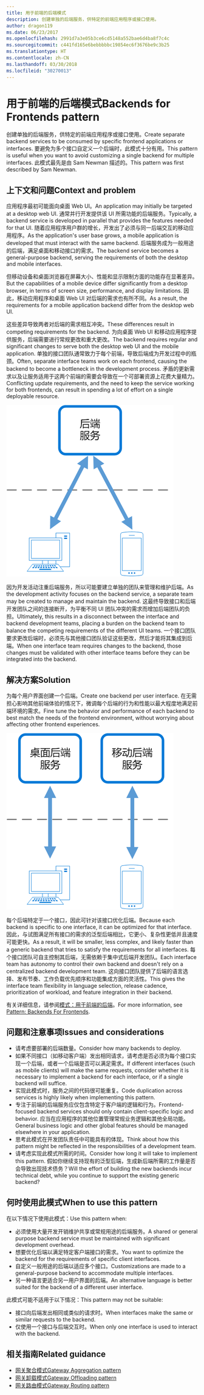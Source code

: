 ```yaml
---
title: 用于前端的后端模式
description: 创建单独的后端服务，供特定的前端应用程序或接口使用。
author: dragon119
ms.date: 06/23/2017
ms.openlocfilehash: 2991d7a3e05b3ce6cd5148a552bae6d4ba8f7c4c
ms.sourcegitcommit: c441fd165e6bebbbbbc19854ec6f3676be9c3b25
ms.translationtype: HT
ms.contentlocale: zh-CN
ms.lasthandoff: 03/30/2018
ms.locfileid: "30270013"
---
```

# <a name="backends-for-frontends-pattern"></a><span data-ttu-id="9b7f3-103">用于前端的后端模式</span><span class="sxs-lookup"><span data-stu-id="9b7f3-103">Backends for Frontends pattern</span></span>

<span data-ttu-id="9b7f3-104">创建单独的后端服务，供特定的前端应用程序或接口使用。</span><span class="sxs-lookup"><span data-stu-id="9b7f3-104">Create separate backend services to be consumed by specific frontend applications or interfaces.</span></span> <span data-ttu-id="9b7f3-105">要避免为多个接口自定义一个后端时，此模式十分有用。</span><span class="sxs-lookup"><span data-stu-id="9b7f3-105">This pattern is useful when you want to avoid customizing a single backend for multiple interfaces.</span></span> <span data-ttu-id="9b7f3-106">此模式最先是由 Sam Newman 描述的。</span><span class="sxs-lookup"><span data-stu-id="9b7f3-106">This pattern was first described by Sam Newman.</span></span>

## <a name="context-and-problem"></a><span data-ttu-id="9b7f3-107">上下文和问题</span><span class="sxs-lookup"><span data-stu-id="9b7f3-107">Context and problem</span></span>

<span data-ttu-id="9b7f3-108">应用程序最初可能面向桌面 Web UI。</span><span class="sxs-lookup"><span data-stu-id="9b7f3-108">An application may initially be targeted at a desktop web UI.</span></span> <span data-ttu-id="9b7f3-109">通常并行开发提供该 UI 所需功能的后端服务。</span><span class="sxs-lookup"><span data-stu-id="9b7f3-109">Typically, a backend service is developed in parallel that provides the features needed for that UI.</span></span> <span data-ttu-id="9b7f3-110">随着应用程序用户群的增长，开发出了必须与同一后端交互的移动应用程序。</span><span class="sxs-lookup"><span data-stu-id="9b7f3-110">As the application's user base grows, a mobile application is developed that must interact with the same backend.</span></span> <span data-ttu-id="9b7f3-111">后端服务成为一般用途的后端，满足桌面和移动接口的需求。</span><span class="sxs-lookup"><span data-stu-id="9b7f3-111">The backend service becomes a general-purpose backend, serving the requirements of both the desktop and mobile interfaces.</span></span>

<span data-ttu-id="9b7f3-112">但移动设备和桌面浏览器在屏幕大小、性能和显示限制方面的功能存在显著差异。</span><span class="sxs-lookup"><span data-stu-id="9b7f3-112">But the capabilities of a mobile device differ significantly from a desktop browser, in terms of screen size, performance, and display limitations.</span></span> <span data-ttu-id="9b7f3-113">因此，移动应用程序和桌面 Web UI 对后端的需求也有所不同。</span><span class="sxs-lookup"><span data-stu-id="9b7f3-113">As a result, the requirements for a mobile application backend differ from the desktop web UI.</span></span> 

<span data-ttu-id="9b7f3-114">这些差异导致两者对后端的需求相互冲突。</span><span class="sxs-lookup"><span data-stu-id="9b7f3-114">These differences result in competing requirements for the backend.</span></span> <span data-ttu-id="9b7f3-115">为向桌面 Web UI 和移动应用程序提供服务，后端需要进行常规更改和重大更改。</span><span class="sxs-lookup"><span data-stu-id="9b7f3-115">The backend requires regular and significant changes to serve both the desktop web UI and the mobile application.</span></span> <span data-ttu-id="9b7f3-116">单独的接口团队通常致力于每个前端，导致后端成为开发过程中的瓶颈。</span><span class="sxs-lookup"><span data-stu-id="9b7f3-116">Often, separate interface teams work on each frontend, causing the backend to become a bottleneck in the development process.</span></span> <span data-ttu-id="9b7f3-117">矛盾的更新需求以及让服务适用于这两个前端的需要会导致在一个可部署资源上花费大量精力。</span><span class="sxs-lookup"><span data-stu-id="9b7f3-117">Conflicting update requirements, and the need to keep the service working for both frontends, can result in spending a lot of effort on a single deployable resource.</span></span>

![](./_images/backend-for-frontend.png) 

<span data-ttu-id="9b7f3-118">因为开发活动注重后端服务，所以可能要建立单独的团队来管理和维护后端。</span><span class="sxs-lookup"><span data-stu-id="9b7f3-118">As the development activity focuses on the backend service, a separate team may be created to manage and maintain the backend.</span></span> <span data-ttu-id="9b7f3-119">这最终导致接口和后端开发团队之间的连接断开，为平衡不同 UI 团队冲突的需求而增加后端团队的负担。</span><span class="sxs-lookup"><span data-stu-id="9b7f3-119">Ultimately, this results in a disconnect between the interface and backend development teams, placing a burden on the backend team to balance the competing requirements of the different UI teams.</span></span> <span data-ttu-id="9b7f3-120">一个接口团队要求更改后端时，必须先与其他接口团队验证这些更改，然后才能将其集成到后端。</span><span class="sxs-lookup"><span data-stu-id="9b7f3-120">When one interface team requires changes to the backend, those changes must be validated with other interface teams before they can be integrated into the backend.</span></span> 

## <a name="solution"></a><span data-ttu-id="9b7f3-121">解决方案</span><span class="sxs-lookup"><span data-stu-id="9b7f3-121">Solution</span></span>

<span data-ttu-id="9b7f3-122">为每个用户界面创建一个后端。</span><span class="sxs-lookup"><span data-stu-id="9b7f3-122">Create one backend per user interface.</span></span> <span data-ttu-id="9b7f3-123">在无需担心影响其他前端体验的情况下，微调每个后端的行为和性能以最大程度地满足前端环境的需求。</span><span class="sxs-lookup"><span data-stu-id="9b7f3-123">Fine tune the behavior and performance of each backend to best match the needs of the frontend environment, without worrying about affecting other frontend experiences.</span></span>

![](./_images/backend-for-frontend-example.png) 

<span data-ttu-id="9b7f3-124">每个后端特定于一个接口，因此可针对该接口优化后端。</span><span class="sxs-lookup"><span data-stu-id="9b7f3-124">Because each backend is specific to one interface, it can be optimized for that interface.</span></span> <span data-ttu-id="9b7f3-125">因此，与试图满足所有接口的需求的泛型后端相比，它更小、复杂性更低并且速度可能更快。</span><span class="sxs-lookup"><span data-stu-id="9b7f3-125">As a result, it will be smaller, less complex, and likely faster than a generic backend that tries to satisfy the requirements for all interfaces.</span></span> <span data-ttu-id="9b7f3-126">每个接口团队可自主控制其后端，无需依赖于集中式后端开发团队。</span><span class="sxs-lookup"><span data-stu-id="9b7f3-126">Each interface team has autonomy to control their own backend and doesn't rely on a centralized backend development team.</span></span> <span data-ttu-id="9b7f3-127">这向接口团队提供了后端的语言选择、发布节奏、工作负载优先顺序和功能集成方面的灵活性。</span><span class="sxs-lookup"><span data-stu-id="9b7f3-127">This gives the interface team flexibility in language selection, release cadence, prioritization of workload, and feature integration in their backend.</span></span>

<span data-ttu-id="9b7f3-128">有关详细信息，请参阅[模式：用于前端的后端](http://samnewman.io/patterns/architectural/bff/)。</span><span class="sxs-lookup"><span data-stu-id="9b7f3-128">For more information, see [Pattern: Backends For Frontends](http://samnewman.io/patterns/architectural/bff/).</span></span>

## <a name="issues-and-considerations"></a><span data-ttu-id="9b7f3-129">问题和注意事项</span><span class="sxs-lookup"><span data-stu-id="9b7f3-129">Issues and considerations</span></span>

- <span data-ttu-id="9b7f3-130">请考虑要部署的后端数量。</span><span class="sxs-lookup"><span data-stu-id="9b7f3-130">Consider how many backends to deploy.</span></span>
- <span data-ttu-id="9b7f3-131">如果不同接口（如移动客户端）发出相同请求，请考虑是否必须为每个接口实现一个后端，或者一个后端是否可以满足需求。</span><span class="sxs-lookup"><span data-stu-id="9b7f3-131">If different interfaces (such as mobile clients) will make the same requests, consider whether it is necessary to implement a backend for each interface, or if a single backend will suffice.</span></span>
- <span data-ttu-id="9b7f3-132">实现此模式时，服务之间的代码很可能重复。</span><span class="sxs-lookup"><span data-stu-id="9b7f3-132">Code duplication across services is highly likely when implementing this pattern.</span></span>
- <span data-ttu-id="9b7f3-133">专注于前端的后端服务应仅包含特定于客户端的逻辑和行为。</span><span class="sxs-lookup"><span data-stu-id="9b7f3-133">Frontend-focused backend services should only contain client-specific logic and behavior.</span></span> <span data-ttu-id="9b7f3-134">应当在应用程序的其他位置管理常规业务逻辑和其他全局功能。</span><span class="sxs-lookup"><span data-stu-id="9b7f3-134">General business logic and other global features should be managed elsewhere in your application.</span></span>
- <span data-ttu-id="9b7f3-135">思考此模式在开发团队责任中可能具有的体现。</span><span class="sxs-lookup"><span data-stu-id="9b7f3-135">Think about how this pattern might be reflected in the responsibilities of a development team.</span></span>
- <span data-ttu-id="9b7f3-136">请考虑实现此模式所需的时间。</span><span class="sxs-lookup"><span data-stu-id="9b7f3-136">Consider how long it will take to implement this pattern.</span></span> <span data-ttu-id="9b7f3-137">假如你继续支持现有的泛型后端，生成新后端所需的工作量是否会导致出现技术债务？</span><span class="sxs-lookup"><span data-stu-id="9b7f3-137">Will the effort of building the new backends incur technical debt, while you continue to support the existing generic backend?</span></span>

## <a name="when-to-use-this-pattern"></a><span data-ttu-id="9b7f3-138">何时使用此模式</span><span class="sxs-lookup"><span data-stu-id="9b7f3-138">When to use this pattern</span></span>

<span data-ttu-id="9b7f3-139">在以下情况下使用此模式：</span><span class="sxs-lookup"><span data-stu-id="9b7f3-139">Use this pattern when:</span></span>

- <span data-ttu-id="9b7f3-140">必须使用大量开发开销维护共享或常规用途的后端服务。</span><span class="sxs-lookup"><span data-stu-id="9b7f3-140">A shared or general purpose backend service must be maintained with significant development overhead.</span></span>
- <span data-ttu-id="9b7f3-141">想要优化后端以满足特定客户端接口的需求。</span><span class="sxs-lookup"><span data-stu-id="9b7f3-141">You want to optimize the backend for the requirements of specific client interfaces.</span></span>
- <span data-ttu-id="9b7f3-142">自定义一般用途的后端以适应多个接口。</span><span class="sxs-lookup"><span data-stu-id="9b7f3-142">Customizations are made to a general-purpose backend to accommodate multiple interfaces.</span></span>
- <span data-ttu-id="9b7f3-143">另一种语言更适合另一用户界面的后端。</span><span class="sxs-lookup"><span data-stu-id="9b7f3-143">An alternative language is better suited for the backend of a different user interface.</span></span>

<span data-ttu-id="9b7f3-144">此模式可能不适用于以下情况：</span><span class="sxs-lookup"><span data-stu-id="9b7f3-144">This pattern may not be suitable:</span></span>

- <span data-ttu-id="9b7f3-145">接口向后端发出相同或类似的请求时。</span><span class="sxs-lookup"><span data-stu-id="9b7f3-145">When interfaces make the same or similar requests to the backend.</span></span>
- <span data-ttu-id="9b7f3-146">仅使用一个接口与后端交互时。</span><span class="sxs-lookup"><span data-stu-id="9b7f3-146">When only one interface is used to interact with the backend.</span></span>

## <a name="related-guidance"></a><span data-ttu-id="9b7f3-147">相关指南</span><span class="sxs-lookup"><span data-stu-id="9b7f3-147">Related guidance</span></span>

- [<span data-ttu-id="9b7f3-148">网关聚合模式</span><span class="sxs-lookup"><span data-stu-id="9b7f3-148">Gateway Aggregation pattern</span></span>](./gateway-aggregation.md)
- [<span data-ttu-id="9b7f3-149">网关卸载模式</span><span class="sxs-lookup"><span data-stu-id="9b7f3-149">Gateway Offloading pattern</span></span>](./gateway-offloading.md)
- [<span data-ttu-id="9b7f3-150">网关路由模式</span><span class="sxs-lookup"><span data-stu-id="9b7f3-150">Gateway Routing pattern</span></span>](./gateway-routing.md)


